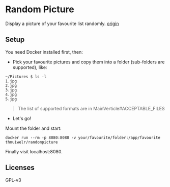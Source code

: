 # Random Picture

Display a picture of your favourite list randomly. [origin](https://github.com/Trumeet/Random-picture/)

## Setup

You need Docker installed first, then:

* Pick your favourite pictures and copy them into a folder (sub-folders are supported), like:

```shell
~/Pictures $ ls -l
1.jpg
2.jpg
3.jpg
4.jpg
5.jpg
```

> The list of supported formats are in MainVerticle#ACCEPTABLE_FILES

* Let's go!

Mount the folder and start:

```shell
docker run --rm -p 8080:8080 -v your/favourite/folder:/app/favourite thnuiwelr/randompicture
```

Finally visit localhost:8080.

## Licenses

GPL-v3
